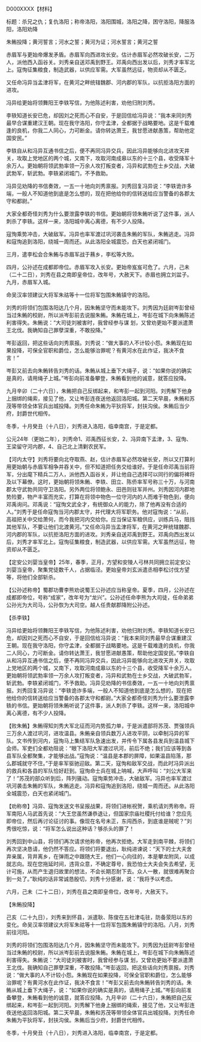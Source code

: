 D000XXXX【材料】

标题：杀兄之仇；复仇洛阳；称帝洛阳，洛阳围城，洛阳之降，困守洛阳，降服洛阳，洛阳劝降

朱鲔投降；黄河誓言；河水之誓；黄河为证；河水誓言；黄河之誓



赤眉军与更始帝爆发矛盾。赤眉军向西进攻长安。估计赤眉军必然攻破长安，二万人，派他西入函谷关。刘秀亲自送邓禹到野王。邓禹向西出发以后，刘秀才率军北上。寇恂征集粮食，制造武器，以供应军需。大军虽然远征，物资却从不匮乏。

又任命冯异当孟津将军，在黄河之畔统辖魏郡、河内郡的军队，以抗拒洛阳方面的进攻。

冯异给更始将领舞阳王李轶写信，为他陈述利害，劝他归附刘秀。

李轶知道长安已危，却因刘之死而心不自安，于是回信给冯异说：“我本来同刘秀最早合谋重建汉王朝。现在我守洛阳，你守孟津，全都据于战略要地。这是千载难逢的良机，你我二人同心，力可断金。请你转达萧王，我甘愿进献愚策，帮助他定国安民。”

李轶自从和冯异互通书信之后，便不再同冯异交兵，因此冯异能够向北进攻天井关，攻取上党地区的两个城，又南下，攻取河南成皋以东的十三个县，收受降军十余万人。更始朝将领武勃率领一万余人攻打叛变者，冯异和武勃在士乡交战，大破武勃军，斩武勃。李轶紧闭城门，不予救助。

冯异见劝降的书信奏效，一五一十地向刘秀禀报。刘秀回复冯异说：“李轶诡诈多端，一般人不知道他到底是怎么想的，现在把他给你的信转送给应当警备的各郡太守和都尉。”

大家全都奇怪刘秀为什么要泄露李轶的书信。更始朝将领朱鲔听说了这件事，派人刺杀了李轶。这样一来，洛阳城中离心离德，有不少人投降。

寇恂乘势冲击，大破敌军。冯异也率军渡过巩河袭击朱鲔的军队，朱鲔逃走。冯异和寇恂追到洛阳，绕城一周而还。从此洛阳全城震恐，白天也紧闭城门。

三月，遣李松会合朱鲔与赤眉军战于蓩乡，李松等大败。

四月，公孙述在成都即帝位。赤眉军攻入长安。更始帝岌岌可危了。六月，己未（二十二日），刘秀在县之南即皇帝位，改年号，大赦天下。赤眉也拥立刘盆子。九月，赤眉军入城。

命吴汉率领建议大将军朱祜等十一位将军包围朱鲔镇守的洛阳。

刘秀的将领们包围洛阳达几个月，因朱鲔坚守而未能攻下。刘秀因为廷尉岑彭曾经当过朱鲔的校尉，所以派岑彭前去说服朱鲔。朱鲔在城上，岑彭在城下向朱鲔陈述利害得失。朱鲔说：“大司徒刘被害时，我曾经参与谋 划，又曾劝更始不要派遣萧王北伐。我确知自己罪孽深重，不敢投降。”

岑彭返回，把这些话向刘秀禀报。刘秀说：“做大事的人不计较小怨。朱鲔现在如果投降，可保全官职和爵位，怎么能够治罪呢？有黄河水在此作证，我决不食言！”

岑彭又前去向朱鲔转告刘秀的话。朱鲔从城上垂下大绳子，说：“如果你说的确实是真的，请用绳子上城。”岑彭向前准备攀登，朱鲔看到他的诚意，就答应投降。

九月辛卯（二十六日），朱鲔把自己反绑起来，和岑彭一起到河阳。刘秀解下他身上捆绑的绳索，接见了他，又让岑彭连夜送他返回洛阳城。第二天早晨，朱鲔和苏茂等带领全体官兵出城投降。刘秀任命朱鲔为平狄将军，封扶沟侯。朱鲔后当少府，封爵世代相传。

冬季，十月癸丑（十八日），刘秀进入洛阳，临幸南宫，于是定都。





公元24年（更始二年），刘秀命1、邓禹西征长安，2、冯异南下孟津，3、寇恂、王梁留守河内郡，4、自己北上清剿农民军。

【河内太守】刘秀将要向北夺取燕、赵，估计赤眉军必然攻破长安，所以又打算利用更始朝与赤眉军相争并吞关中，但不知道把任务交给谁好。于是任命邓禹当前将军，分出麾下精兵二万人，派他西入函谷关，并让他自己选择可以同行的偏将裨将及以下幕僚。这时，更始朝将领朱鲔、李轶、田立、陈侨率军号称三十万，与河南郡太守武勃共同守卫洛阳。另外两位将领鲍永、田邑则驻军并州。刘秀因河内郡地势险要，物产丰富而充实，打算在将领中物色一位守河内的人而难于物色到，便向邓禹询问。邓禹说：“寇恂文武全才，有统御众人的能力，除了他再没有合适的人。”刘秀于是任命寇恂当河内郡太守，并代理大将军职务。他对寇恂说：“从前，高祖把关中交给萧何，而今我把河内交给你。应当保证军粮供应，训练兵马，阻挡其他军队，不要让他们北渡黄河。”又任命冯异当孟津将军，在黄河之畔统辖魏郡、河内郡的军队，以抗拒洛阳方面的进攻。刘秀亲自送邓禹到野王。邓禹向西出发以后，刘秀才率军北上。寇恂征集粮食，制造武器，以供应军需。大军虽然远征，物资却从不匮乏。

【定安公刘婴当皇帝】25年，春季，正月，方望和安陵人弓林共同拥立前定安公刘婴当皇帝，聚集党徒数千人，占据临泾。更始皇帝刘玄派遣丞相李松讨伐方望等，将他们全部斩杀。

【公孙述称帝】蜀郡功曹李熊劝说蜀王公孙述应当称皇帝。夏季，四月，公孙述在成都即帝位，号称“成家”，改年号为“龙兴”。公孙述任命李熊为大司徒，任命弟弟公孙光为大司马，公孙恢为大司空。越人任贵献郡降附公孙述。



【杀李轶】

冯异给更始将领舞阳王李轶写信，为他陈述利害，劝他归附刘秀。李轶知道长安已危，却因刘之死而心不自安，于是回信给冯异说：“我本来同刘秀最早合谋重建汉王朝。现在我守洛阳，你守孟津，全都据于战略要地。这是千载难逢的良机，你我二人同心，力可断金。请你转达萧王，我甘愿进献愚策，帮助他定国安民。”李轶自从和冯异互通书信之后，便不再同冯异交兵，因此冯异能够向北进攻天井关，攻取上党地区的两个城，又南下，攻取河南成皋以东的十三个县，收受降军十余万人。更始朝将领武勃率领一万余人攻打叛变者，冯异和武勃在士乡交战，大破武勃军，斩武勃。李轶紧闭城门，不予救助。冯异见劝降的书信奏效，一五一十地向刘秀禀报。刘秀回复冯异说：“李轶诡诈多端，一般人不知道他到底是怎么想的，现在把他给你的信转送给应当警备的各郡太守和都尉。”大家全都奇怪刘秀为什么要泄露李轶的书信。更始朝将领朱鲔听说了这件事，派人刺杀了李轶。这样一来，洛阳城中离心离德，有不少人投降。

【败朱鲔】朱鲔得知刘秀大军北征而河内势孤力单，于是派遣部将苏茂、贾强领兵三万余人渡过巩河，进攻温县。朱鲔亲自领兵数万人进攻平阴，以牵制冯异的军队。文书传到河内，寇恂马上集结军队急速出发，并传令下属各县发兵到温县城下会师。军吏们全都劝阻说：“眼下洛阳大军渡过巩河，前后不绝；我们应该等到各县军队全都聚集，才能够出战。”寇恂说：“温县是本郡的屏障，如果温县陷落，那么郡城就守不住。”于是率军驱驰迎敌。第二天，寇恂和敌军交战，而此时冯异派出的救兵和各县的军队恰好赶到。寇恂命士兵在城上呐喊，大声呼叫：“刘公大军来了！”苏茂的部众听到后，阵列骚动。寇恂乘势冲击，大破敌军。冯异也率军渡过巩河袭击朱鲔的军队，朱鲔逃走。冯异和寇恂追到洛阳，绕城一周而还。从此洛阳全城震恐，白天也紧闭城门。

【劝称帝】冯异、寇恂发送文书呈报战果，将领们进帐祝贺，乘机请刘秀称帝。将军南阳人马武首先说：“大王您虽然谦恭退让，但国家宗庙社稷托付给谁？您应先即帝位，然后再讨论征讨的事。像现在名号未正，东闯西杀，到底谁是贼呢？”刘秀很吃惊，说：“将军怎么说出这种话？够杀头的罪了！

刘秀回到中山县，将领们再次请求他称帝，他再次拒绝。大军走到南平棘，将领们再次坚决恳请，他仍然不答应。将领们将要退出，耿纯进谏说：“天下的士大夫舍弃亲属，背井离乡，在弹雨之中跟随大王，他们一心向往的，本是攀龙附凤，以成就志向。现在您拖延时间，违背众意，不确定尊号，我恐怕士大夫会失去希望，无计可施，从而产生退归故里的想法，不会长期忍耐下去。众人一散，就很难再聚合到一处了。”耿纯的话非常诚恳殷切，刘秀十分感谢，说：“我将予以考虑。

六月，己未（二十二日），刘秀在县之南即皇帝位，改年号，大赦天下。

【朱鲔投降】

己亥（二十九日），刘秀来到怀县，派遣耿、陈俊在五社津屯驻，防备荥阳以东的变化。命吴汉率领建议大将军朱祜等十一位将军包围朱鲔镇守的洛阳。八月，刘秀前往河阳。

刘秀的将领们包围洛阳达几个月，因朱鲔坚守而未能攻下。刘秀因为廷尉岑彭曾经当过朱鲔的校尉，所以派岑彭前去说服朱鲔。朱鲔在城上，岑彭在城下向朱鲔陈述利害得失。朱鲔说：“大司徒刘被害时，我曾经参与谋 划，又曾劝更始不要派遣萧王北伐。我确知自己罪孽深重，不敢投降。”岑彭返回，把这些话向刘秀禀报。刘秀说：“做大事的人不计较小怨。朱鲔现在如果投降，可保全官职和爵位，怎么能够治罪呢？有黄河水在此作证，我决不食言！”岑彭又前去向朱鲔转告刘秀的话。朱鲔从城上垂下大绳子，说：“如果你说的确实是真的，请用绳子上城。”岑彭向前准备攀登，朱鲔看到他的诚意，就答应投降。九月辛卯（二十六日），朱鲔把自己反绑起来，和岑彭一起到河阳。刘秀解下他身上捆绑的绳索，接见了他，又让岑彭连夜送他返回洛阳城。第二天早晨，朱鲔和苏茂等带领全体官兵出城投降。刘秀任命朱鲔为平狄将军，封扶沟侯。朱鲔后当少府，封爵世代相传。

冬季，十月癸丑（十八日），刘秀进入洛阳，临幸南宫，于是定都。

